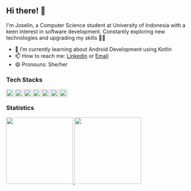 ## Hi there! 👋

I'm Joselin, a Computer Science student at University of Indonesia with a keen interest in software development. Constantly exploring new technologies and upgrading my skills 🚀✨

- 🌱 I’m currently learning about Android Development using Kotlin
- 📫 How to reach me: [Linkedin](https://www.linkedin.com/in/joselin-permata/) or [Email](mailto:joselinprmt@gmail.com)
- 😄 Pronouns: She/her

### Tech Stacks
<a href="#"><img align="left" alt="Python" title="Python" width="21px" src="https://upload.wikimedia.org/wikipedia/commons/thumb/c/c3/Python-logo-notext.svg/1869px-Python-logo-notext.svg.png" /></a>
<a href="#"><img align="left" alt="Django" title="Django" width="21px" src="https://www.svgrepo.com/show/353657/django-icon.svg" /></a>
<a href="#"><img align="left" alt="Java" title="Java" width="21px" src="https://cdn4.iconfinder.com/data/icons/logos-and-brands/512/181_Java_logo_logos-512.png" /></a>
<a href="#"><img align="left" alt="Kotlin" title="Kotlin" width="21px" src="https://upload.wikimedia.org/wikipedia/commons/thumb/7/74/Kotlin_Icon.png/1200px-Kotlin_Icon.png" /></a>
<a href="#"><img align="left" alt="React" title="React" width="21px" src="https://img.icons8.com/?size=100&id=123603&format=png&color=000000" /></a>
<a href="#"><img align="left" alt="JavaScript" title="JavaScript" width="21px" src="https://upload.wikimedia.org/wikipedia/commons/9/99/Unofficial_JavaScript_logo_2.svg" /></a>
<a href="#"><img align="left" alt="Postgresql" title="Postgresql" width="21px" src="https://upload.wikimedia.org/wikipedia/commons/thumb/2/29/Postgresql_elephant.svg/540px-Postgresql_elephant.svg.png" /></a>
<br>

### Statistics
<p align="left">
<a href="https://github.com/joselinprmt">
  <img height="180em" src="https://github-readme-stats-eight-theta.vercel.app/api?username=joselinprmt&show_icons=true&theme=algolia&include_all_commits=true&count_private=true"/>
  <img height="180em" src="https://github-readme-stats-eight-theta.vercel.app/api/top-langs/?username=joselinprmt&layout=compact&theme=algolia"/>
</a>
</p>
